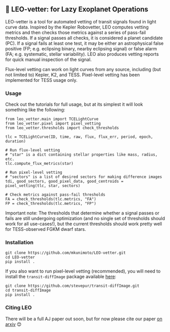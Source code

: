 ## 🦁 LEO-vetter: for Lazy Exoplanet Operations ##

LEO-vetter is a tool for automated vetting of transit signals found in light curve data. Inspired by the Kepler Robovetter, LEO computes vetting metrics and then checks those metrics against a series of pass-fail thresholds. If a signal passes all checks, it is considered a planet candidate (PC). If a signal fails at least one test, it may be either an astrophysical false positive (FP; e.g. eclipsing binary, nearby eclipsing signal) or false alarm (FA; e.g. systematic, stellar variability). LEO also produces vetting reports for quick manual inspection of the signal.

Flux-level vetting can work on light curves from any source, including (but not limited to) Kepler, K2, and TESS. Pixel-level vetting has been implemented for TESS usage only.

### Usage ###

Check out the tutorials for full usage, but at its simplest it will look something like the following:

```
from leo_vetter.main import TCELightCurve
from leo_vetter.pixel import pixel_vetting
from leo_vetter.thresholds import check_thresholds

tlc = TCELightCurve(ID, time, raw, flux, flux_err, period, epoch, duration)

# Run flux-level vetting
# "star" is a dict containing stellar properties like mass, radius, etc.
tlc.compute_flux_metrics(star)

# Run pixel-level vetting
# "sectors" is a list of desired sectors for making difference images
tdi, good_sectors, good_pixel_data, good_centroids = pixel_vetting(tlc, star, sectors)

# Check metrics against pass-fail thresholds
FA = check_thresholds(tlc.metrics, "FA")
FP = check_thresholds(tlc.metrics, "FP")
```

Important note: The thresholds that determine whether a signal passes or fails are still undergoing optimization (and no single set of thresholds should work for all use-cases!), but the current thresholds should work pretty well for TESS-observed FGKM dwarf stars.

### Installation ###

```
git clone https://github.com/mkunimoto/LEO-vetter.git
cd LEO-vetter
pip install .
```

If you also want to run pixel-level vetting (recommended), you will need to install the `transit-diffImage` package available [here](https://github.com/stevepur/transit-diffImage):

```
git clone https://github.com/stevepur/transit-diffImage.git
cd transit-diffImage
pip install .
```

### Citing LEO ###

There will be a full AJ paper out soon, but for now please cite our paper [on arxiv](https://arxiv.org/abs/2509.10619) 😊 
